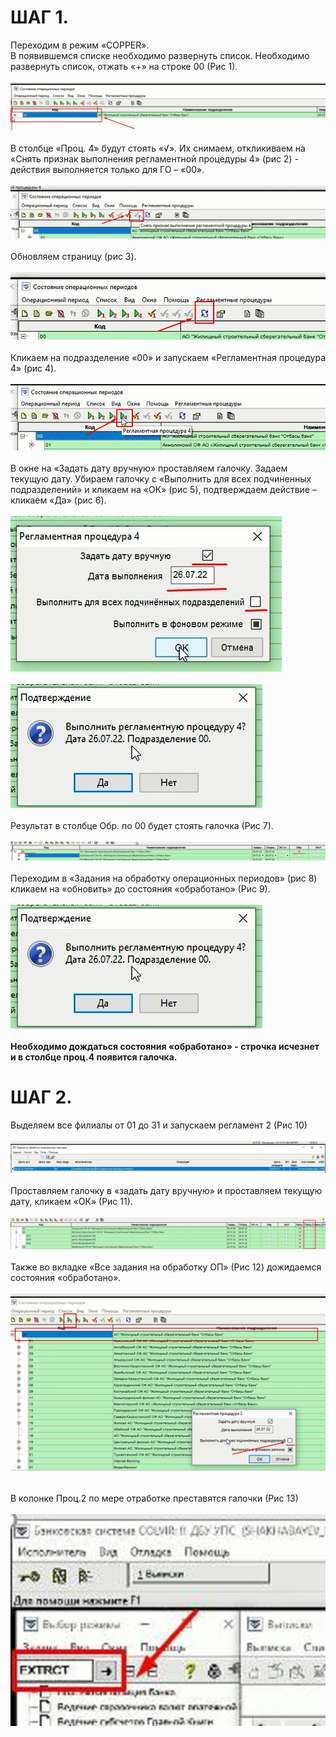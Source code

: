 # ШАГ 1.
Переходим в режим «COPPER».
<br>
В появившемся списке необходимо развернуть список. Необходимо развернуть список, отжать «+» на строке 00 (Рис 1).
<br>
<br>
![Рис. 1](doc_images/0.jpg)
<br>
<br>
В столбце «Проц. 4» будут стоять «√». Их снимаем, откликиваем на «Снять признак выполнения регламентной процедуры 4» (рис 2) - действия выполняется только для ГО – «00».
<br>
<br>
![Рис. 2](doc_images/1.jpg)
<br>
<br>
Обновляем страницу (рис 3).
<br>
<br>
![Рис. 3](doc_images/2.jpg)
<br>
<br>
Кликаем на подразделение «00» и запускаем «Регламентная процедура 4» (рис 4).
<br>
<br>
![Рис. 4](doc_images/3.jpg)
<br>
<br>
В окне на «Задать дату вручную» проставляем галочку. Задаем текущую дату. Убираем галочку с «Выполнить для всех подчиненных подразделений» и кликаем на «ОК» (рис 5), подтверждаем действие – кликаем «Да» (рис 6).
<br>
<br>
![Рис. 5](doc_images/4.jpg)
<br>
<br>
![Рис. 6](doc_images/5.jpg)
<br>
<br>
Результат в столбце Обр. по 00 будет стоять галочка (Рис 7).
<br>
<br>
![Рис. 7](doc_images/6.jpg)
<br>
<br>
Переходим в «Задания на обработку операционных периодов» (рис 8) кликаем на «обновить» до состояния «обработано» (Рис 9).
<br>
<br>
![Рис. 6](doc_images/5.jpg)
<br>
<br>
**Необходимо дождаться состояния «обработано» - строчка исчезнет и в столбце проц.4 появится галочка.**

# ШАГ 2.
Выделяем все филиалы от 01 до 31 и запускаем регламент 2 (Рис 10)
<br>
<br>
![Рис. 10](doc_images/11.jpg)
<br>
<br>
Проставляем галочку в «задать дату вручную» и проставляем текущую дату, кликаем «ОК» (Рис 11).
<br>
<br>
![Рис. 11](doc_images/12.jpg)
<br>
<br>
Также во вкладке «Все задания на обработку ОП» (Рис 12) дожидаемся состояния «обработано».
<br>
<br>
![Рис. 12](doc_images/13.jpg)
<br>
<br>
В колонке Проц.2 по мере отработке преставятся галочки (Рис 13)
<br>
<br>
![Рис. 13](doc_images/14.jpg)
<br>
<br>